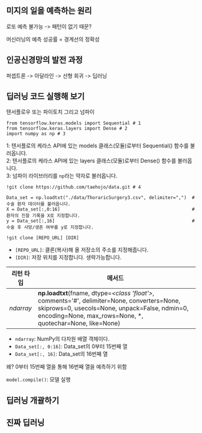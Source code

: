 ## 미지의 일을 예측하는 원리
로또 예측 불가능 -> 패턴이 없기 때문?

머신러닝의 예측 성공률 = 경계선의 정확성

## 인공신경망의 발전 과정

퍼셉트론 -> 아달라인 -> 선형 회귀 -> 딥러닝

## 딥러닝 코드 실행해 보기

텐서플로우 또는 파이토치 그리고 넘파이

```
from tensorflow.keras.models import Sequential # 1
from tensorflow.keras.layers import Dense # 2
import numpy as np # 3
```
   
1: 텐서플로의 케라스 API에 있는 models 클래스(모듈)로부터 Sequential() 함수를 불러옵니다.   
2: 텐서플로의 케라스 API에 있는 layers 클래스(모듈)로부터 Dense() 함수를 불러옵니다.   
3: 넘파이 라이브러리를 `np`라는 약자로 불러옵니다.   

```
!git clone https://github.com/taehojo/data.git # 4

Data_set = np.loadtxt("./data/ThoraricSurgery3.csv", delimiter=",")  # 수술 환자 데이터를 불러옵니다.
X = Data_set[:,0:16]                                                 # 환자의 진찰 기록을 X로 지정합니다.
y = Data_set[:,16]                                                   # 수술 후 사망/생존 여부를 y로 지정합니다.
```

`!git clone [REPO_URL] [DIR]`   

- `[REPO_URL]`: 클론(복사)해 올 저장소의 주소를 지정해줍니다.    
- `[DIR]`: 저장 위치를 지정합니다. 생략가능합니다.   

|리턴 타입|메서드|
|---|---|
|*ndarray*|**np.loadtxt**(fname, dtype=*<class 'float'>*, comments='#', delimiter=None, converters=None, skiprows=0, usecols=None, unpack=False, ndmin=0, encoding=None, max_rows=None, *, quotechar=None, like=None)|

- `ndarray`: NumPy의 다차원 배열 객체이다.   
- `Data_set[:, 0:16]`: Data_set의 0부터 15번째 열   
- `Data_set[:, 16]`: Data_set의 16번째 열   

왜? 0부터 15번째 열을 통해 16번째 열을 예측하기 위함   


`model.compile()`: 모델 실행




## 딥러닝 개괄하기

## 진짜 딥러닝

